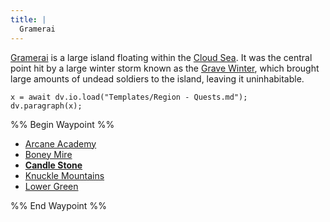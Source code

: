 ```yaml
---
title: |
  Gramerai
---
```


[Gramerai](/Locations/Cloud%20Sea/Shards/Gramerai/Gramerai.md) is a large island floating within the [Cloud Sea](/Locations/Cloud%20Sea/Cloud%20Sea.md). It was the central point hit by a large winter storm known as the [Grave Winter](/Events/Grave%20Winter.md), which brought large amounts of undead soldiers to the island, leaving it uninhabitable. 

````dataviewjs
x = await dv.io.load("Templates/Region - Quests.md");
dv.paragraph(x);
````

%% Begin Waypoint %%

* [Arcane Academy](/Locations/Cloud%20Sea/Shards/Gramerai/Arcane%20Academy.md)
* [Boney Mire](/Locations/Cloud%20Sea/Shards/Gramerai/Boney%20Mire.md)
* **[Candle Stone](/Locations/Cloud%20Sea/Shards/Gramerai/Candle%20Stone/Candle%20Stone.md)**
* [Knuckle Mountains](/Locations/Cloud%20Sea/Shards/Gramerai/Knuckle%20Mountains.md)
* [Lower Green](/Locations/Cloud%20Sea/Shards/Gramerai/Lower%20Green.md)

%% End Waypoint %%
